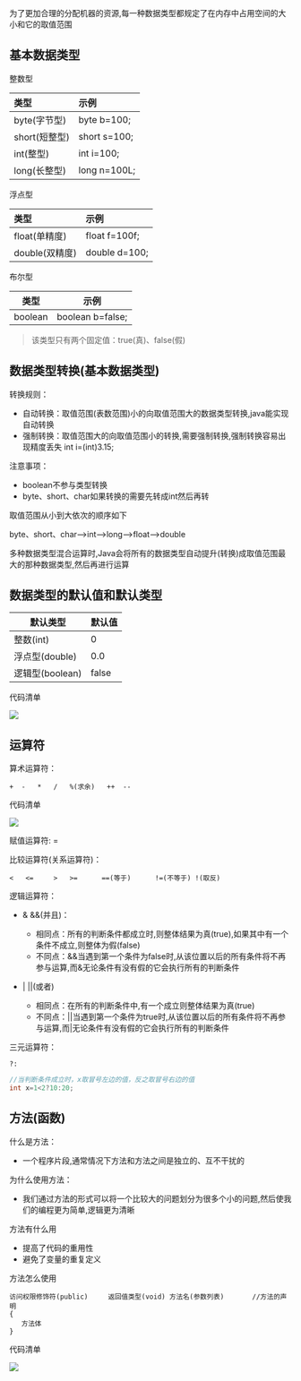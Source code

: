 
为了更加合理的分配机器的资源,每一种数据类型都规定了在内存中占用空间的大小和它的取值范围


##  基本数据类型

整数型

| 类型           | 示例         |
| :------------- | :----------- |
| byte(字节型)   | byte b=100;  |
| short(短整型)	 | short s=100; |
| int(整型)	     | int i=100;   |
| long(长整型)	 | long n=100L; |

浮点型

| 类型           | 示例          |
| :------------- | :------------ |
| float(单精度)	 | float f=100f; |
| double(双精度)  | double d=100; |

布尔型

|  类型   |       示例       |
| ------- | ---------------- |
| boolean | boolean b=false; |

>  该类型只有两个固定值：true(真)、false(假)



## 数据类型转换(基本数据类型)

转换规则：

- 自动转换：取值范围(表数范围)小的向取值范围大的数据类型转换,java能实现自动转换
- 强制转换：取值范围大的向取值范围小的转换,需要强制转换,强制转换容易出现精度丢失	int i=(int)3.15;

注意事项：

- boolean不参与类型转换
- byte、short、char如果转换的需要先转成int然后再转


取值范围从小到大依次的顺序如下

byte、short、char-->int-->long-->float-->double

多种数据类型混合运算时,Java会将所有的数据类型自动提升(转换)成取值范围最大的那种数据类型,然后再进行运算



## 数据类型的默认值和默认类型

|    默认类型     | 默认值 |
| -------------- | ----- |
| 整数(int)	     | 0      |
| 浮点型(double)  | 0.0   |
| 逻辑型(boolean) | false |


代码清单

![](_v_images/20190309101102213_6299.png)


## 运算符

算术运算符：

`+	-	*	/	%(求余)	++	--`

代码清单

![](_v_images/20190309101152597_32492.png)


赋值运算符:  =


比较运算符(关系运算符)：

`<	 <=		>	>=		==(等于)		!=(不等于)	!(取反)`


逻辑运算符：


- &	&&(并且)：

    - 相同点：所有的判断条件都成立时,则整体结果为真(true),如果其中有一个条件不成立,则整体为假(false)
    - 不同点：&&当遇到第一个条件为false时,从该位置以后的所有条件将不再参与运算,而&无论条件有没有假的它会执行所有的判断条件

- |		||(或者)
    - 相同点：在所有的判断条件中,有一个成立则整体结果为真(true)
    - 不同点：||当遇到第一个条件为true时,从该位置以后的所有条件将不再参与运算,而|无论条件有没有假的它会执行所有的判断条件

三元运算符：

`?:`

```java
//当判断条件成立时，x取冒号左边的值，反之取冒号右边的值
int x=1<2?10:20;
```


## 方法(函数)

什么是方法：

- 一个程序片段,通常情况下方法和方法之间是独立的、互不干扰的


为什么使用方法：

- 我们通过方法的形式可以将一个比较大的问题划分为很多个小的问题,然后使我们的编程更为简单,逻辑更为清晰


方法有什么用

- 提高了代码的重用性
- 避免了变量的重复定义


方法怎么使用

```
访问权限修饰符(public)		返回值类型(void)	方法名(参数列表)		//方法的声明
{
   方法体
}
```


代码清单


![](_v_images/20190309102018329_5594.png)